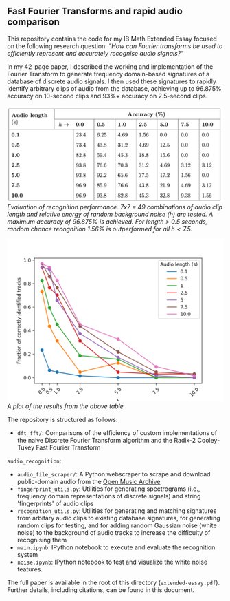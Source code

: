 ## Fast Fourier Transforms and rapid audio comparison

This repository contains the code for my IB Math Extended Essay focused on the following research question: _"How can Fourier transforms be used to efficiently represent and accurately recognise audio signals?"_

In my 42-page paper, I described the working and implementation of the Fourier Transform to generate frequency domain-based signatures of a database of discrete audio signals. I then used these signatures to rapidly identify arbitrary clips of audio from the database, achieving up to 96.875% accuracy on 10-second clips and 93%+ accuracy on 2.5-second clips.

![Table containing accuracy data](./audio_recognition/figs/table-accuracy.png)
_Evaluation of recognition performance. 7x7 = 49 combinations of audio clip length and relative energy of random background noise ($h$) are tested. A maximum accuracy of 96.875% is achieved. For length > 0.5 seconds, random chance recognition 1.56% is outperformed for all $h < 7.5$._

![Comparison of accuracy for x](./audio_recognition/figs/accuracy-of-recogniser.png)
_A plot of the results from the above table_

The repository is structured as follows:
- `dft_fft/`: Comparisons of the efficiency of custom implementations of the naive Discrete Fourier Transform algorithm and the Radix-2 Cooley-Tukey Fast Fourier Transform 

`audio_recognition`:
-  `audio_file_scraper/`: A Python webscraper to scrape and download public-domain audio from the [Open Music Archive](https://www.openmusicarchive.org/index.php)
-  `fingerprint_utils.py`: Utilities for generating spectrograms (i.e., frequency domain representations of discrete signals) and string 'fingerprints' of audio clips
- `recognition_utils.py`: Utilities for generating and matching signatures from arbitary audio clips to existing database signatures, for generating random clips for testing, and for adding random Gaussian noise (white noise) to the background of audio tracks to increase the difficulty of recognising them
- `main.ipynb`: IPython notebook to execute and evaluate the recognition system
- `noise.ipynb`: IPython notebook to test and visualize the white noise features.


The full paper is available in the root of this directory (`extended-essay.pdf`). Further details, including citations, can be found in this document.

